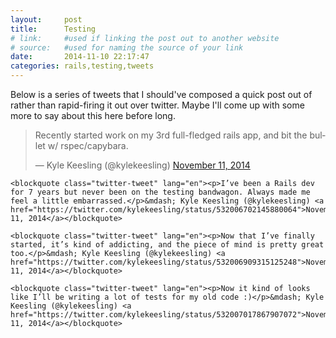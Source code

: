 ```yaml
---
layout:     post
title:      Testing
# link:     #used if linking the post out to another website
# source:   #used for naming the source of your link
date:       2014-11-10 22:17:47
categories: rails,testing,tweets
---
```


Below is a series of tweets that I should've composed a quick post out of rather than rapid-firing it out over twitter. Maybe I'll come up with some more to say about this here before long.

<div class="row">
  <div class="col-sm-3"></div>

  <div class="col-sm-6">
    <blockquote class="twitter-tweet" lang="en"><p>Recently started work on my 3rd full-fledged rails app, and bit the bullet w/ rspec/capybara.</p>&mdash; Kyle Keesling (@kylekeesling) <a href="https://twitter.com/kylekeesling/status/532006226310488064">November 11, 2014</a></blockquote>

    <blockquote class="twitter-tweet" lang="en"><p>I’ve been a Rails dev for 7 years but never been on the testing bandwagon. Always made me feel a little embarrassed.</p>&mdash; Kyle Keesling (@kylekeesling) <a href="https://twitter.com/kylekeesling/status/532006702145880064">November 11, 2014</a></blockquote>

    <blockquote class="twitter-tweet" lang="en"><p>Now that I’ve finally started, it’s kind of addicting, and the piece of mind is pretty great too.</p>&mdash; Kyle Keesling (@kylekeesling) <a href="https://twitter.com/kylekeesling/status/532006909315125248">November 11, 2014</a></blockquote>

    <blockquote class="twitter-tweet" lang="en"><p>Now it kind of looks like I’ll be writing a lot of tests for my old code :)</p>&mdash; Kyle Keesling (@kylekeesling) <a href="https://twitter.com/kylekeesling/status/532007017867907072">November 11, 2014</a></blockquote>
  </div>

  <div class="col-sm-3"></div>
</div>